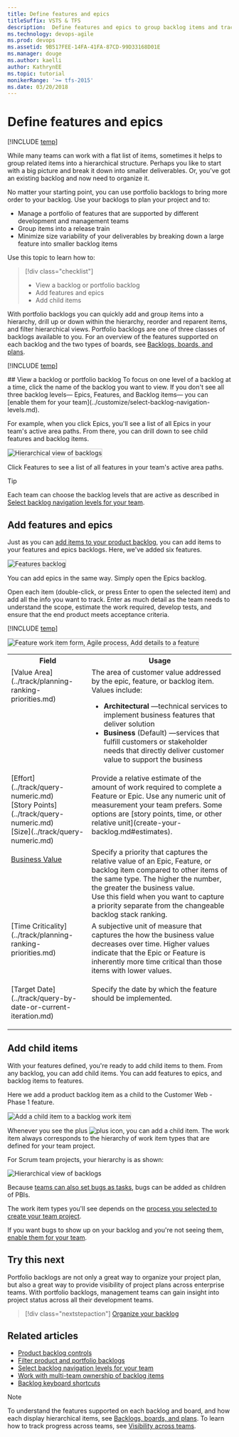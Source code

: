 ```yaml
---
title: Define features and epics
titleSuffix: VSTS & TFS
description:  Define features and epics to group backlog items and track high level items 
ms.technology: devops-agile
ms.prod: devops
ms.assetid: 9B517FEE-14FA-41FA-87CD-99D33168D01E  
ms.manager: douge
ms.author: kaelli
author: KathrynEE
ms.topic: tutorial
monikerRange: '>= tfs-2015'
ms.date: 03/20/2018
---
```


# Define features and epics  

[!INCLUDE [temp](../_shared/version-vsts-tfs-all-versions.md)]


While many teams can work with a flat list of items, sometimes it helps to group related items into a hierarchical structure. 
Perhaps you like to start with a big picture and break it down into smaller deliverables. 
Or, you've got an existing backlog and now need to organize it.   

No matter your starting point, you can use portfolio backlogs to bring more order to your backlog. 
Use your backlogs to plan your project and to:  
*	Manage a portfolio of features that are supported by different development and management teams  
*	Group items into a release train  
*	Minimize size variability of your deliverables by breaking down a large feature into smaller backlog items     

Use this topic to learn how to: 
>[!div class="checklist"]      
> * View a backlog or portfolio backlog  
> * Add features and epics  
> * Add child items   

With portfolio backlogs you can quickly add and group items into a hierarchy, drill up or down within the hierarchy, reorder and reparent items, and filter hierarchical views. Portfolio backlogs are one of three classes of backlogs available to you. For an overview of the features supported on each backlog and the two types of boards, see [Backlogs, boards, and plans](backlogs-boards-plans.md).  

[!INCLUDE [temp](../_shared/prerequisites-work-items.md)]

<a id="view-portfolio-backlog" />
## View a backlog or portfolio backlog 
To focus on one level of a backlog at a time, click the name of the backlog you want to view. If you don't see all three backlog levels&mdash;
Epics, Features, and Backlog items&mdash;
you can [enable them for your team](../customize/select-backlog-navigation-levels.md). 

For example, when you click Epics, you'll see a list of all Epics in your team's active area paths. From there, you can drill down to see child features and backlog items.  

<img src="_img/org-backlog-epics-ts-new-nav.png" alt="Hierarchical view of backlogs" style="border: 1px solid #C3C3C3;" />  

Click Features to see a list of all features in your team's active area paths.  

> [!TIP]  
> Each team can choose the backlog levels that are active as described in [Select backlog navigation levels for your team](../customize/select-backlog-navigation-levels.md).  


<a name="add-features-epics"></a>
<a name="add-features"></a>
## Add features and epics 
Just as you can [add items to your product backlog](create-your-backlog.md), you can add items to your features and epics backlogs. 
Here, we've added six features. 

<img src="_img/org-backlog-features-ts-new-nav.png" alt="Features backlog" style="border: 1px solid #C3C3C3;" />  

You can add epics in the same way. Simply open the Epics backlog.  

Open each item (double-click, or press Enter to open the selected item) and add all the info you want to track. Enter as much detail as the team needs to understand the scope, estimate the work required, develop tests, and ensure that the end product meets acceptance criteria.

[!INCLUDE [temp](../_shared/image-differences-with-wits.md)]  

<img src="_img/org-backlog-feature-form-ts-new-nav.png" alt="Feature work item form, Agile process, Add details to a feature" style="border: 1px solid #C3C3C3;" /> 
 
<table>
<tbody valign="top">
<tr>
<th>Field</th>
<th>Usage</th>
</tr>
<tr>
<td>
[Value Area](../track/planning-ranking-priorities.md)
</td>
<td>The area of customer value addressed by the epic, feature, or backlog item. Values include:  
<ul>
<li><b>Architectural</b> &mdash;technical services to implement business features that deliver solution </li> 
<li><b>Business</b> (Default) &mdash;services that fulfill customers or stakeholder needs that directly deliver customer value to support the business </li>
</ul>
</td>
</tr>
<tr>
<td>
[Effort](../track/query-numeric.md)<br/>
[Story Points](../track/query-numeric.md)<br/>
[Size](../track/query-numeric.md)
</td>
<td>
Provide a relative estimate of the amount of work required to complete a Feature or Epic. Use any numeric unit of measurement your team prefers. Some options are [story points, time, or other relative unit](create-your-backlog.md#estimates). 
</td>
</tr>

<tr>
<td>

[Business Value](../track/query-numeric.md)
</td>
<td>
Specify a priority that captures the relative value of an Epic, Feature, or backlog item compared to other items of the same type. The higher the number, the greater the business value.<br />Use this field when you want to capture a priority separate from the changeable backlog stack ranking.

</td>
</tr>

<tr>
<td>
[Time Criticality](../track/planning-ranking-priorities.md)
</td>
<td>
A subjective unit of measure that captures the how the business value decreases over time. Higher values indicate that the Epic or Feature is inherently more time critical than those items with lower values. 
</td>
</tr>
<tr>
	<td><p>[Target Date](../track/query-by-date-or-current-iteration.md)</p></td>
	<td><p>Specify the date by which the feature should be implemented.</p></td></tr>

</tbody>
</table>


## Add child items
With your features defined, you're ready to add child items to them. From any backlog, you can add child items. 
You can add features to epics, and backlog items to features. 
 
Here we add a product backlog item as a child to the Customer Web - Phase 1 feature. 

<img src="_img/org-backlog-features-add-child-ts.png" alt="Add a child item to a backlog work item" style="border: 1px solid #C3C3C3;" />  

Whenever you see the plus ![plus icon](../_img/icons/green_plus_icon.png), you can add a child item. 
The work item always corresponds to the hierarchy of work item types that are defined for your team project.   

For Scrum team projects, your hierarchy is as shown: 

![Hierarchical view of backlogs](_img/ALM_OB_Scrum_WIT_Hier_C.png) 

Because [teams can also set bugs as tasks](../customize/show-bugs-on-backlog.md), bugs can be added as children of PBIs. 

The work item types you'll see depends on the [process you selected to create your team project](../work-items/guidance/choose-process.md). 

If you want bugs to show up on your backlog and you're not seeing them, [enable them for your team](../customize/show-bugs-on-backlog.md). 

 
## Try this next  

Portfolio backlogs are not only a great way to organize your project plan, but also a great way to provide visibility of project plans across enterprise teams. With portfolio backlogs, management teams can gain insight into project status across all their development teams. 

> [!div class="nextstepaction"]
> [Organize your backlog](organize-backlog.md)


## Related articles  

- [Product backlog controls](product-backlog-controls.md)
- [Filter product and portfolio backlogs ](filter-backlogs.md)
- [Select backlog navigation levels for your team](../customize/select-backlog-navigation-levels.md)   
- [Work with multi-team ownership of backlog items](work-multi-team-ownership-backlogs.md)  
- [Backlog keyboard shortcuts](backlogs-keyboard-shortcuts.md)


> [!NOTE]
> To understand the features supported on each backlog and board, and how each display hierarchical items, see [Backlogs, boards, and plans](backlogs-boards-plans.md). To learn how to track progress across teams, see [Visibility across teams](../scale/visibility-across-teams.md).    
  

 


